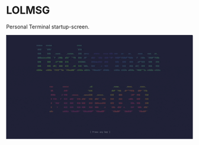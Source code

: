 # LOLMSG

Personal Terminal startup-screen.

<p align="center">
  <img alt="Terminal startup screen" src="./img/termintro.gif">
</p>

